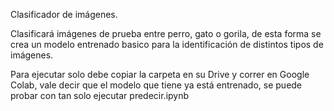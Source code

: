 Clasificador de imágenes.

Clasificará imágenes de prueba entre perro, gato o gorila, de esta forma se crea un
modelo entrenado basico para la identificación de distintos tipos de imágenes.

Para ejecutar solo debe copiar la carpeta en su Drive y correr en Google Colab, vale
decir que el modelo que tiene ya está entrenado, se puede probar con tan solo ejecutar
predecir.ipynb
